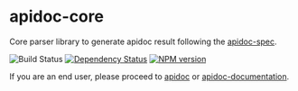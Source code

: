 # apidoc-core

Core parser library to generate apidoc result following the [apidoc-spec](https://github.com/apidoc/apidoc-spec).

![Build Status](https://github.com/apidoc/apidoc-core/workflows/validate/badge.svg)
[![Dependency Status](https://david-dm.org/apidoc/apidoc-core.svg)](https://david-dm.org/apidoc/apidoc-core)
[![NPM version](https://badge.fury.io/js/apidoc-core.svg)](http://badge.fury.io/js/apidoc-core)

If you are an end user, please proceed to [apidoc](https://github.com/apidoc/apidoc) or [apidoc-documentation](http://apidocjs.com).
